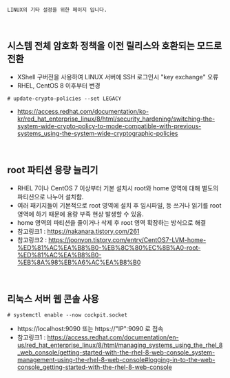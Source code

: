 ~~~
LINUX의 기타 설정을 위한 페이지 입니다. 
~~~
<br>

## 시스템 전체 암호화 정책을 이전 릴리스와 호환되는 모드로 전환
- XShell 구버전을 사용하여 LINUX 서버에 SSH 로그인시 "key exchange" 오류
- RHEL, CentOS 8 이후부터 변경
```shell
# update-crypto-policies --set LEGACY
```
- https://access.redhat.com/documentation/ko-kr/red_hat_enterprise_linux/8/html/security_hardening/switching-the-system-wide-crypto-policy-to-mode-compatible-with-previous-systems_using-the-system-wide-cryptographic-policies
<br>

## root 파티션 용량 늘리기
- RHEL 7이나 CentOS 7 이상부터 기본 설치시 root와 home 영역에 대해 별도의 파티션으로 나누어 설치함.
- 여러 패키지들이 기본적으로 root 영역에 설치 후 임시파일, 등 쓰거나 읽기를 root 영역에 하기 때문에 용량 부족 현상 발생할 수 있음.
- home 영역의 파티션을 줄이거나 삭제 후 root 영역 확장하는 방식으로 해결
- 참고링크1 : https://nakanara.tistory.com/261
- 참고링크2 : https://joonyon.tistory.com/entry/CentOS7-LVM-home-%ED%81%AC%EA%B8%B0-%EB%8C%80%EC%8B%A0-root-%ED%81%AC%EA%B8%B0-%EB%8A%98%EB%A6%AC%EA%B8%B0
<br>

## 리눅스 서버 웹 콘솔 사용
```shell
# systemctl enable --now cockpit.socket
```
- https://localhost:9090 또는 https://"IP":9090 로 접속
- 참고링크1 : https://access.redhat.com/documentation/en-us/red_hat_enterprise_linux/8/html/managing_systems_using_the_rhel_8_web_console/getting-started-with-the-rhel-8-web-console_system-management-using-the-rhel-8-web-console#logging-in-to-the-web-console_getting-started-with-the-rhel-8-web-console
<br>
